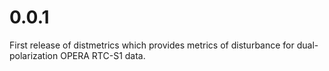 # 0.0.1
First release of distmetrics which provides metrics of disturbance for dual-polarization OPERA RTC-S1 data.